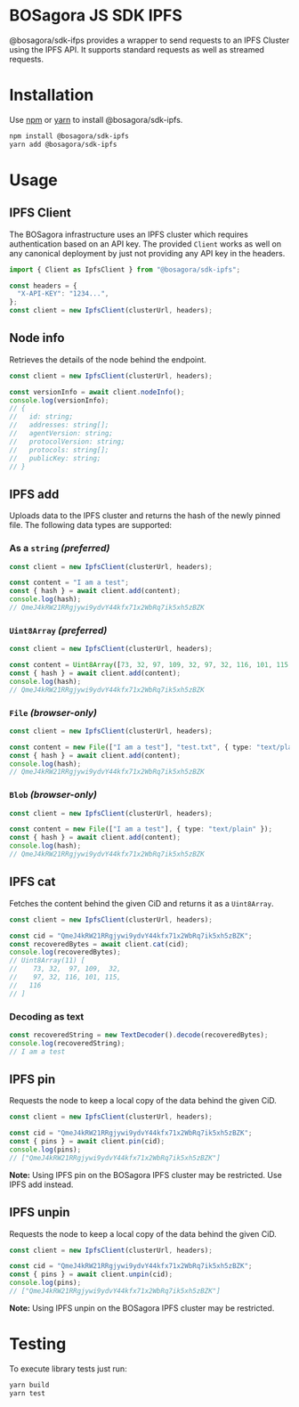 # BOSagora JS SDK IPFS

@bosagora/sdk-ifps provides a wrapper to send requests to an IPFS Cluster using
the IPFS API. It supports standard requests as well as streamed requests.

# Installation

Use [npm](https://www.npmjs.com/) or [yarn](https://yarnpkg.com/) to install
@bosagora/sdk-ipfs.

```bash
npm install @bosagora/sdk-ipfs
yarn add @bosagora/sdk-ipfs
```

# Usage

## IPFS Client

The BOSagora infrastructure uses an IPFS cluster which requires authentication
based on an API key. The provided `Client` works as well on any canonical
deployment by just not providing any API key in the headers.

```ts
import { Client as IpfsClient } from "@bosagora/sdk-ipfs";

const headers = {
  "X-API-KEY": "1234...",
};
const client = new IpfsClient(clusterUrl, headers);
```

## Node info

Retrieves the details of the node behind the endpoint.

```ts
const client = new IpfsClient(clusterUrl, headers);

const versionInfo = await client.nodeInfo();
console.log(versionInfo);
// {
//   id: string;
//   addresses: string[];
//   agentVersion: string;
//   protocolVersion: string;
//   protocols: string[];
//   publicKey: string;
// }
```

## IPFS add

Uploads data to the IPFS cluster and returns the hash of the newly pinned file.
The following data types are supported:

### As a `string` _(preferred)_

```ts
const client = new IpfsClient(clusterUrl, headers);

const content = "I am a test";
const { hash } = await client.add(content);
console.log(hash);
// QmeJ4kRW21RRgjywi9ydvY44kfx71x2WbRq7ik5xh5zBZK
```

### `Uint8Array` _(preferred)_

```ts
const client = new IpfsClient(clusterUrl, headers);

const content = Uint8Array([73, 32, 97, 109, 32, 97, 32, 116, 101, 115, 116]);
const { hash } = await client.add(content);
console.log(hash);
// QmeJ4kRW21RRgjywi9ydvY44kfx71x2WbRq7ik5xh5zBZK
```

### `File` _(browser-only)_

```ts
const client = new IpfsClient(clusterUrl, headers);

const content = new File(["I am a test"], "test.txt", { type: "text/plain" });
const { hash } = await client.add(content);
console.log(hash);
// QmeJ4kRW21RRgjywi9ydvY44kfx71x2WbRq7ik5xh5zBZK
```

### `Blob` _(browser-only)_

```ts
const client = new IpfsClient(clusterUrl, headers);

const content = new File(["I am a test"], { type: "text/plain" });
const { hash } = await client.add(content);
console.log(hash);
// QmeJ4kRW21RRgjywi9ydvY44kfx71x2WbRq7ik5xh5zBZK
```

## IPFS cat

Fetches the content behind the given CiD and returns it as a `Uint8Array`.

```ts
const client = new IpfsClient(clusterUrl, headers);

const cid = "QmeJ4kRW21RRgjywi9ydvY44kfx71x2WbRq7ik5xh5zBZK";
const recoveredBytes = await client.cat(cid);
console.log(recoveredBytes);
// Uint8Array(11) [
//    73, 32,  97, 109,  32,
//    97, 32, 116, 101, 115,
//   116
// ]
```

### Decoding as text
```ts
const recoveredString = new TextDecoder().decode(recoveredBytes);
console.log(recoveredString);
// I am a test
```

## IPFS pin

Requests the node to keep a local copy of the data behind the given CiD.

```ts
const client = new IpfsClient(clusterUrl, headers);

const cid = "QmeJ4kRW21RRgjywi9ydvY44kfx71x2WbRq7ik5xh5zBZK";
const { pins } = await client.pin(cid);
console.log(pins);
// ["QmeJ4kRW21RRgjywi9ydvY44kfx71x2WbRq7ik5xh5zBZK"]
```

**Note:** Using IPFS pin on the BOSagora IPFS cluster may be restricted. Use IPFS add instead.

## IPFS unpin

Requests the node to keep a local copy of the data behind the given CiD.

```ts
const client = new IpfsClient(clusterUrl, headers);

const cid = "QmeJ4kRW21RRgjywi9ydvY44kfx71x2WbRq7ik5xh5zBZK";
const { pins } = await client.unpin(cid);
console.log(pins);
// ["QmeJ4kRW21RRgjywi9ydvY44kfx71x2WbRq7ik5xh5zBZK"]
```

**Note:** Using IPFS unpin on the BOSagora IPFS cluster may be restricted. 

# Testing

To execute library tests just run:

```bash
yarn build
yarn test
```
